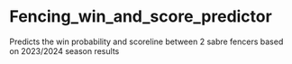 # Fencing_win_and_score_predictor
Predicts the win probability and scoreline between 2 sabre fencers based on 2023/2024 season results
